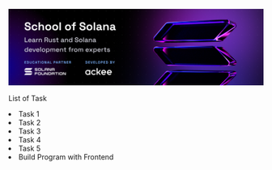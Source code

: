 
![School of Solana](https://github.com/Ackee-Blockchain/school-of-solana/blob/master/.banner/banner.png)


<p align="left">
  <th>List of Task</th>  
  <tb>
      <li>Task 1</li>
      <li>Task 2</li>
      <li>Task 3</li>
      <li>Task 4</li>
      <li>Task 5</li>
      <li>Build Program with Frontend</li>
  </tb>
</p>





